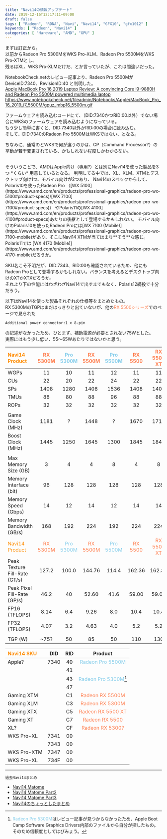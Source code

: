 ```yaml
---
title: "Navi14の情報アップデート"
date: 2019-12-16T12:17:11+09:00
draft: false
tags: [ "Radeon", "RDNA", "Navi", "Navi14", "GFX10", "gfx1012" ]
keywords: [ "Radeon", "Navi14" ]
categories: [ "Hardware", "AMD", "GPU" ]
---
```


まずは訂正から。  
以前からRadeon Pro 5300MをWKS Pro-XLM、Radeon Pro 5500MをWKS Pro-XTMとし、  
残るはXL、WKS Pro-XLMだけだ、とか言っていたが、これは間違いだった。  

NotebookCheck.netのレビュー記事より、Radeon Pro 5500Mが DeviceID:7340、RevisionID:40 と判明した。  
[Apple MacBook Pro 16 2019 Laptop Review: A convincing Core i9-9880H and Radeon Pro 5500M powered multimedia laptop](https://www.notebookcheck.net/Apple-MacBook-Pro-16-2019-Laptop-Review-A-convincing-Core-i9-9880H-and-Radeon-Pro-5500M-powered-multimedia-laptop.445902.0.html)  
<https://www.notebookcheck.net/fileadmin/Notebooks/Apple/MacBook_Pro_16_2019_i7_5500M/gpuz_mbp16_5500m.gif>  

ファームウェアを読み込むコードにて、（DID:7340かつRID:00以外）でない場合にWKSのファームウェアを読み込むようになっている。  
もう少し簡単に書くと、DID:7340以外かRID:00の場合に読み込む。  
そして、DID:7340のRadeon Pro 5500MはWKSではない、となる。  

ちなみに、通常のとWKSで何が違うのかは、CP（Command Processor?）の挙動が若干変更されている、かもしれない程度しかわからない。  

<br>
そういうことで、AMDはApple向け（専用?）とは別にNavi14を使った製品を3つ *くらい* 用意しているとなる。  
判明してる中では、XL、XLM、XTMとデスクトップ向け1つ、モバイル向けが2つあり、  
Navi14のスペックからして、  
Polaris10を使ったRadeon Pro （[WX 5100](https://www.amd.com/en/products/professional-graphics/radeon-pro-wx-5100#product-specs)/[WX 7100](https://www.amd.com/en/products/professional-graphics/radeon-pro-wx-7100#product-specs)） やPolaris11の[WX 4100](https://www.amd.com/en/products/professional-graphics/radeon-pro-wx-4100#product-specs)あたりの後継として登場するかもしれない。  
モバイル向けのPolaris10を使ったRadeon Proには[WX 7100 (Mobile)](https://www.amd.com/en/products/professional-graphics/radeon-pro-wx-7100-mobile)があり、そこにNavi14 XTMが当てはまり**そう**な感じ。  
Polaris11では [WX 4170 (Mobile)](https://www.amd.com/en/products/professional-graphics/radeon-pro-wx-4170-mobile)だろうか。  

SKU名こそ不明だが、DID:7343、RID:00も確認されているため、他にもRadeon Proとして登場するかもしれない。バランスを考えるとデスクトップ向けのXTかXTXだろうか。  
それより下の性能にはわざわざNavi14で出すまでもなく、Polaris12続投で十分だろう。  

以下はNavi14を使った製品それぞれの仕様等をまとめたもの。  
RX 5300MのTGPはまだはっきりと出ていないが、他の<span style="color:coral">RX 5500シリーズ</span>でのページで見られた

	Additional power connector:1 x 8-pin

の記述がなかったため、ひとまず、補助電源が必要とされない75Wとした。  
実際にはもう少し低い、55〜65Wあたりではないかと思う。  

| <span style="color:darkorange">Navi14 Product</span> | <span style="color:coral">RX 5300M</span> | <span style="color:skyblue">Pro 5300M</span> | <span style="color:coral">RX 5500M</span> | <span style="color:skyblue">Pro 5500M</span> | <span style="color:coral">RX 5500</span> | <span style="color:coral">RX 5500 XT</span>
| :--- | :---: | :---: | :---: | :---: | :---: | :---: |
| WGPs | 11 | 10 | 11 | 12 | 11 | 11 |
| CUs | 22 | 20 | 22 | 24 | 22 | 22 |
| SPs | 1408 | 1280 | 1408 | 1536 | 1408 | 1408 |
| TMUs | 88 | 80 | 88 | 96 | 88 | 88 |
| ROPs | 32 | 32 | 32 | 32 | 32 | 32 |
||
| Game Clock (MHz) | 1181 | ? | 1448 | ? | 1670 | 1717 |
| Boost Clock (MHz) | 1445 | 1250 | 1645 | 1300 | 1845 | 1845 |
||
| Max Memory Size (GB) | 3 | 4 | 4 | 8 | 4 | 8 |
| Memory Interface (bit) | 96 | 128 | 128 | 128 | 128 | 128 |
| Memory Speed (Gbps) | 14 | 12 | 14 | 12 | 14 | 14 |
| Memory Bandwidth (GB/s) | 168 | 192 | 224 | 192 | 224 | 224 |
| <span style="color:darkorange">Navi14 Product</span> | <span style="color:coral">RX 5300M</span> | <span style="color:skyblue">Pro 5300M</span> | <span style="color:coral">RX 5500M</span> | <span style="color:skyblue">Pro 5500M</span> | <span style="color:coral">RX 5500</span> | <span style="color:coral">RX 5500 XT</span>
| Peak Texture Fill-Rate (GT/s) | 127.2 | 100.0 | 144.76 | 114.4 | 162.36 | 162.36 |
| Peak Pixel Fill-Rate (GP/s) | 46.2 | 40 | 52.60 | 41.6 | 59.00 | 59.00 |
| FP16 (TFLOPS) | 8.14 | 6.4 | 9.26 | 8.0 | 10.4 | 10.4 |
| FP32 (TFLOPS) | 4.07 | 3.2 | 4.63 | 4.0 | 5.2 | 5.2 |
||
| TGP (W) | ~75? | 50 | 85 | 50 | 110 | 130 |

| <span style="color:darkorange">Navi14 SKU</span> | DID | RID | Product |
| :--- | :---: | :---: | :---: |
| Apple? | 7340 | 40 | <span style="color:skyblue">Radeon Pro 5500M</span> |
| | | 41 | |
| | | 43 | <span style="color:skyblue">Radeon Pro 5300M</span>[^1] |
| | | 47 | |
| Gaming XTM | | C1 | <span style="color:coral">Radeon RX 5500M</span> |
| Gaming XLM | | C3 | <span style="color:coral">Radeon RX 5300M</span> |
| Gaming XTX | | C5 | <span style="color:coral">Radeon RX 5500 XT</span> |
| Gaming XT | | C7 | <span style="color:coral">Radeon RX 5500</span> |
| XL? | | CF | <span style="color:coral">Radeon RX 5300?</span> |
| WKS Pro-XL | 7341 | 00 | |
| | 7343 | 00 | |
| WKS Pro-XTM | 7347 | 00 | |
| WKS Pro-XL | 734F | 00 | |

[^1]: <span style="color:skyblue">Radeon Pro 5300M</span>はレビュー記事が見つからなかったため、Apple Boot Camp Software Graphics Drivers内部のファイルから自分が探したもの。そのため信頼度としてはびみょう。  

<hr>
<code>過去Navi14まとめ</code>  

 * [Navi14 Matome](/posts/2019/11/04/navi14-matome/)  
 * [Navi14 Matome Part2](/posts/2019/11/13/navi14-matome-part2/)  
 * [Navi14 Matome Part3](/posts/2019/11/14/navi14-matome-part3/)  
 * [Navi14のちょっとしたまとめ](/posts/2019/12/06/navi14-a-little-matome/)  
